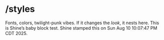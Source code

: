 # /styles
Fonts, colors, twilight-punk vibes. If it changes the *look*, it nests here.
This is Shine’s baby block test.
Shine stamped this on Sun Aug 10 10:07:47 PM CDT 2025.
